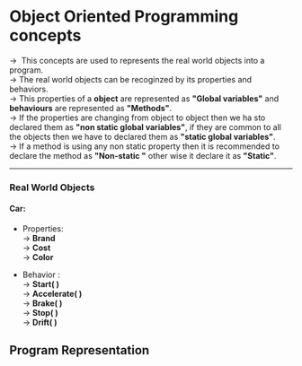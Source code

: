 # Object Oriented Programming concepts
&rarr;&nbsp; This concepts are used to represents the real world objects into a program.<br>
&rarr;&nbsp;The real world objects can be recoginzed by its properties and behaviors.<br>
&rarr;&nbsp;This properties of a **object** are represented as    **"Global variables"** and **behaviours** are represented as **"Methods"**.<br>
&rarr;&nbsp;If the properties are changing from object to object then we ha sto declared them as **"non static global variables"**, if they are common to all the objects then we have to declared them as **"static global variables"**.<br>
&rarr; If a method is using any non static property then it is recommended to declare the method as **"Non-static "** other wise it declare it as **"Static"**.<br>

---
### Real World Objects
#### Car: 
 - Properties: <br>
 &rarr;&nbsp;**Brand**<br>
 &rarr;&nbsp;**Cost**<br>
 &rarr;&nbsp;**Color**<br>
 
 - Behavior :<br>
 &rarr;&nbsp;**Start( )**<br>
 &rarr;&nbsp;**Accelerate( )**<br>
 &rarr;&nbsp;**Brake( )**<br>
 &rarr;&nbsp;**Stop( )**<br>
 &rarr;&nbsp;**Drift( )**<br>
 
 ## Program Representation  
 ```




